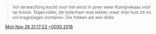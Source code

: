 > Vol verwachting kocht voor het eerst in jaren weer Komijnekaas voor op brood\. Tegenvaller, de boterham was lekker, maar mijn huis zit nu vol losgeslagen komijnen\. Die fokken als een dolle\.

<img src="../../media/tweet.ico" width="12" /> [Mon Nov 26 21:17:22 +0000 2018](https://twitter.com/DromerDenker/status/1067165438914760705)